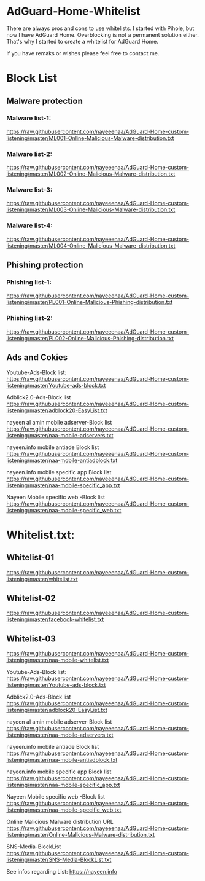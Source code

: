 # AdGuard-Home-Whitelist

There are always pros and cons to use whitelists. I started with Pihole, but now I have AdGuard Home. Overblocking is not a permanent solution either. That's why I started to create a whitelist for AdGuard Home. 

If you have remaks or wishes please feel free to contact me.


# Block List
## Malware protection

### Malware list-1:
https://raw.githubusercontent.com/nayeeenaa/AdGuard-Home-custom-listening/master/ML001-Online-Malicious-Malware-distribution.txt

### Malware list-2:
https://raw.githubusercontent.com/nayeeenaa/AdGuard-Home-custom-listening/master/ML002-Online-Malicious-Malware-distribution.txt

### Malware list-3:
https://raw.githubusercontent.com/nayeeenaa/AdGuard-Home-custom-listening/master/ML003-Online-Malicious-Malware-distribution.txt

### Malware list-4:
https://raw.githubusercontent.com/nayeeenaa/AdGuard-Home-custom-listening/master/ML004-Online-Malicious-Malware-distribution.txt



## Phishing protection

### Phishing list-1:
https://raw.githubusercontent.com/nayeeenaa/AdGuard-Home-custom-listening/master/PL001-Online-Malicious-Phishing-distribution.txt


### Phishing list-2:
https://raw.githubusercontent.com/nayeeenaa/AdGuard-Home-custom-listening/master/PL002-Online-Malicious-Phishing-distribution.txt



## Ads and Cokies 

Youtube-Ads-Block list:
https://raw.githubusercontent.com/nayeeenaa/AdGuard-Home-custom-listening/master/Youtube-ads-block.txt

Adblick2.0-Ads-Block list
https://raw.githubusercontent.com/nayeeenaa/AdGuard-Home-custom-listening/master/adblock20-EasyList.txt

nayeen al amin mobile adserver-Block list
https://raw.githubusercontent.com/nayeeenaa/AdGuard-Home-custom-listening/master/naa-mobile-adservers.txt

nayeen.info mobile antiade Block list
https://raw.githubusercontent.com/nayeeenaa/AdGuard-Home-custom-listening/master/naa-mobile-antiadblock.txt

nayeen.info mobile specific app Block list
https://raw.githubusercontent.com/nayeeenaa/AdGuard-Home-custom-listening/master/naa-mobile-specific_app.txt

Nayeen Mobile specific web -Block list
https://raw.githubusercontent.com/nayeeenaa/AdGuard-Home-custom-listening/master/naa-mobile-specific_web.txt



# Whitelist.txt:
## Whitelist-01
https://raw.githubusercontent.com/nayeeenaa/AdGuard-Home-custom-listening/master/whitelist.txt
## Whitelist-02
https://raw.githubusercontent.com/nayeeenaa/AdGuard-Home-custom-listening/master/facebook-whitelist.txt

## Whitelist-03
https://raw.githubusercontent.com/nayeeenaa/AdGuard-Home-custom-listening/master/naa-mobile-whitelist.txt

Youtube-Ads-Block list:
https://raw.githubusercontent.com/nayeeenaa/AdGuard-Home-custom-listening/master/Youtube-ads-block.txt

Adblick2.0-Ads-Block list
https://raw.githubusercontent.com/nayeeenaa/AdGuard-Home-custom-listening/master/adblock20-EasyList.txt

nayeen al amin mobile adserver-Block list
https://raw.githubusercontent.com/nayeeenaa/AdGuard-Home-custom-listening/master/naa-mobile-adservers.txt

nayeen.info mobile antiade Block list
https://raw.githubusercontent.com/nayeeenaa/AdGuard-Home-custom-listening/master/naa-mobile-antiadblock.txt

nayeen.info mobile specific app Block list
https://raw.githubusercontent.com/nayeeenaa/AdGuard-Home-custom-listening/master/naa-mobile-specific_app.txt

Nayeen Mobile specific web -Block list
https://raw.githubusercontent.com/nayeeenaa/AdGuard-Home-custom-listening/master/naa-mobile-specific_web.txt




Online Malicious Malware distribution URL
https://raw.githubusercontent.com/nayeeenaa/AdGuard-Home-custom-listening/master/Online-Malicious-Malware-distribution.txt



SNS-Media-BlockList
https://raw.githubusercontent.com/nayeeenaa/AdGuard-Home-custom-listening/master/SNS-Media-BlockList.txt


See infos regarding List: https://nayeen.info
